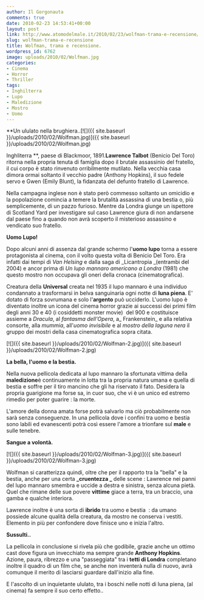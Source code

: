 ```yaml
---
author: Il Gorgonauta
comments: true
date: 2010-02-23 14:53:41+00:00
layout: post
link: http://www.atomodelmale.it/2010/02/23/wolfman-trama-e-recensione/
slug: wolfman-trama-e-recensione
title: Wolfman, trama e recensione.
wordpress_id: 6762
image: uploads/2010/02/Wolfman.jpg
categories:
- Cinema
- Horror
- Thriller
tags:
- Inghilterra
- Lupo
- Maledizione
- Mostro
- Uomo
---
```


**Un ululato nella brughiera..[![]({{ site.baseurl }}/uploads/2010/02/Wolfman.jpg)]({{ site.baseurl }}/uploads/2010/02/Wolfman.jpg)

 Inghliterra **, paese di Blackmoor, 1891.**Lawrence Talbot** (Benicio Del Toro) ritorna nella propria tenuta di famiglia dopo il brutale assassinio del fratello, il cui corpo è stato rinvenuto orribilmente mutilato. Nella vecchia casa dimora ormai soltanto il vecchio padre (Anthony Hopkins), il suo fedele servo e Gwen (Emily Blunt), la fidanzata del defunto fratello di Lawrence.

Nella campagna inglese non è stato però commesso soltanto un omicidio e la popolazione comincia a temere la brutalità assassina di una bestia o, più semplicemente, di un pazzo furioso. Mentre da Londra giunge un ispettore di Scotland Yard per investigare sul caso Lawrence giura di non andarsene dal paese fino a quando non avrà scoperto il misterioso assassino e vendicato suo fratello.

**Uomo Lupo!**

Dopo alcuni anni di assenza dal grande schermo l'**uomo lupo** torna a essere protagonista al cinema, con il volto questa volta di Benicio Del Toro. Era infatti dai tempi di _Van Helsing_ e dalla saga di _Licantropia _(entrambi del 2004) e ancor prima di _Un lupo mannaro americano a Londra_ (1981) che questo mostro non occupava gli oneri della cronaca (cinematografica).

Creatura della **Universal** creata nel 1935 il lupo mannaro è una individuo condannato a trasformarsi in belva sanguinaria ogni notte di **luna piena**. E' dotato di forza sovrumana e solo l'**argento** può ucciderlo. L'uomo lupo è diventato inoltre un icona del cinema horror grazie ai successi dei primi film degli anni 30 e 40 (i cosiddetti monster movie)  del 900 e costituisce assieme a _Dracula_, al _fantasma dell'Opera_, a_ Frankenstein_ e alla relativa consorte, alla _mummia_, all'_uomo invisibile_ e al _mostro della laguna nera_ il gruppo dei mostri della casa cinematografica sopra citata.

[![]({{ site.baseurl }}/uploads/2010/02/Wolfman-2.jpg)]({{ site.baseurl }}/uploads/2010/02/Wolfman-2.jpg)

**La bella, l'uomo e la bestia.**

Nella nuova pellicola dedicata al lupo mannaro la sfortunata vittima della **maledizione**è continuamente in lotta tra la propria natura umana e quella di bestia e soffre per il tiro mancino che gli ha riservato il fato. Desidera la propria guarigione ma forse sa, in cuor suo, che vi è un unico ed estremo rimedio per poter guarire : la morte.

L'amore della donna amata forse potrà salvarlo ma ciò probabilmente non sarà senza conseguenze. In una pellicola dove i confini tra uomo e bestia sono labili ed evanescenti potrà così essere l'amore a trionfare sul **male** e sulle tenebre.

**Sangue a volontà.**

[![]({{ site.baseurl }}/uploads/2010/02/Wolfman-3.jpg)]({{ site.baseurl }}/uploads/2010/02/Wolfman-3.jpg)

Wolfman si caratterizza quindi, oltre che per il rapporto tra la "bella" e la bestia, anche per una certa **_cruentezza _** delle scene : Lawrence nei panni del lupo mannaro smembra e uccide a destra e sinistra, senza alcuna pietà. Quel che rimane delle sue povere **vittime** giace a terra, tra un braccio, una gamba e qualche interiora.

Lawrence inoltre è una sorta di **ibrido** tra uomo e bestia  : da umano possiede alcune qualità della creatura, da mostro ne conserva i vestiti. Elemento in più per confondere dove finisce uno e inizia l'altro.

**Sussulti..**

La pellicola in conclusione si rivela più che godibile, grazie anche un ottimo cast dove figura un invecchiato ma sempre grande **Anthony Hopkins**. Azione, paura, ribrezzo e una "passeggiata" tra i **tetti di Londra** completano inoltre il quadro di un film che, se anche non inventerà nulla di nuovo, avrà comunque il merito di lasciarsi guardare dall'inizio alla fine.

E l'ascolto di un inquietante ululato, tra i boschi nelle notti di luna piena, (al cinema) fa sempre il suo certo effetto..
